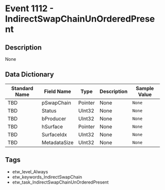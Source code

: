 # Event 1112 - IndirectSwapChainUnOrderedPresent

## Description
None

## Data Dictionary
|Standard Name|Field Name|Type|Description|Sample Value|
|---|---|---|---|---|
|TBD|pSwapChain|Pointer|None|`None`|
|TBD|Status|UInt32|None|`None`|
|TBD|bProducer|UInt32|None|`None`|
|TBD|hSurface|Pointer|None|`None`|
|TBD|SurfaceIdx|UInt32|None|`None`|
|TBD|MetadataSize|UInt32|None|`None`|

## Tags
* etw_level_Always
* etw_keywords_IndirectSwapChain
* etw_task_IndirectSwapChainUnOrderedPresent